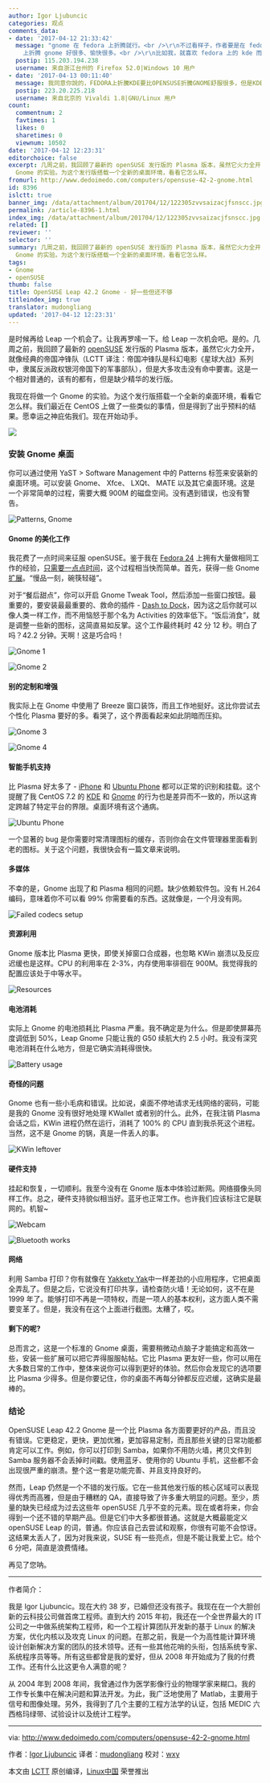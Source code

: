 ```yaml
---
author: Igor Ljubuncic
categories: 观点
comments_data:
- date: '2017-04-12 21:33:42'
  message: "gnome 在 fedora 上折腾就行。<br />\r\n不过看样子，作者要是在 fedora 上折腾 kde 应该比在 opensuse
    上折腾 gnome 好很多、愉快很多。<br />\r\n比如我，就喜欢 fedora 上的 kde 而不是 opensuse 的 plasma。"
  postip: 115.203.194.238
  username: 来自浙江台州的 Firefox 52.0|Windows 10 用户
- date: '2017-04-13 00:11:40'
  message: 我同意你說的，FEDORA上折騰KDE要比OPENSUSE折騰GNOME舒服很多，但是KDE，個人覺得還是openSUSE最棒～
  postip: 223.20.225.218
  username: 来自北京的 Vivaldi 1.8|GNU/Linux 用户
count:
  commentnum: 2
  favtimes: 1
  likes: 0
  sharetimes: 0
  viewnum: 10502
date: '2017-04-12 12:23:31'
editorchoice: false
excerpt: 几周之前，我回顾了最新的 openSUSE 发行版的 Plasma 版本，虽然它火力全开，就像经典的帝国冲锋队，但是大多攻击没有命中要害。这是一个相对普通的，该有的都有，但是缺少精华的发行版。我现在将做一个
  Gnome 的实验。为这个发行版搭载一个全新的桌面环境，看看它怎么样。
fromurl: http://www.dedoimedo.com/computers/opensuse-42-2-gnome.html
id: 8396
islctt: true
banner_img: /data/attachment/album/201704/12/122305zvvsaizacjfsnscc.jpg
permalink: /article-8396-1.html
index_img: /data/attachment/album/201704/12/122305zvvsaizacjfsnscc.jpg.thumb.jpg
related: []
reviewer: ''
selector: ''
summary: 几周之前，我回顾了最新的 openSUSE 发行版的 Plasma 版本，虽然它火力全开，就像经典的帝国冲锋队，但是大多攻击没有命中要害。这是一个相对普通的，该有的都有，但是缺少精华的发行版。我现在将做一个
  Gnome 的实验。为这个发行版搭载一个全新的桌面环境，看看它怎么样。
tags:
- Gnome
- openSUSE
thumb: false
title: OpenSUSE Leap 42.2 Gnome - 好一些但还不够
titleindex_img: true
translator: mudongliang
updated: '2017-04-12 12:23:31'
---
```


是时候再给 Leap 一个机会了。让我再罗嗦一下。给 Leap 一次机会吧。是的。几周之前，我回顾了最新的 [openSUSE](http://www.dedoimedo.com/computers/opensuse-42-2.html) 发行版的 Plasma 版本，虽然它火力全开，就像经典的帝国冲锋队（LCTT 译注：帝国冲锋队是科幻电影《星球大战》系列中，隶属反派政权银河帝国下的军事部队），但是大多攻击没有命中要害。这是一个相对普通的，该有的都有，但是缺少精华的发行版。


我现在将做一个 Gnome 的实验。为这个发行版搭载一个全新的桌面环境，看看它怎么样。我们最近在 CentOS 上做了一些类似的事情，但是得到了出乎预料的结果。愿幸运之神庇佑我们。现在开始动手。


![](/data/attachment/album/201704/12/122305zvvsaizacjfsnscc.jpg)


### 安装 Gnome 桌面


你可以通过使用 YaST > Software Management 中的 Patterns 标签来安装新的桌面环境。可以安装 Gnome、 Xfce、 LXQt、 MATE 以及其它桌面环境。这是一个非常简单的过程，需要大概 900M 的磁盘空间。没有遇到错误，也没有警告。


![Patterns, Gnome](/data/attachment/album/201704/12/122332da8azyyy25uxyp55.png)


#### Gnome 的美化工作


我花费了一点时间来征服 openSUSE。鉴于我在 [Fedora 24](http://www.dedoimedo.com/computers/fedora-24-gnome.html) 上拥有大量做相同工作的经验，[只需要一点点时间](http://www.dedoimedo.com/computers/fedora-24-pimp.html)，这个过程相当快而简单。首先，获得一些 Gnome [扩展](http://www.dedoimedo.com/computers/fedora-23-extensions.html)。“慢品一刻，碗筷轻碰”。


对于“餐后甜点”，你可以开启 Gnome Tweak Tool，然后添加一些窗口按钮。最重要的，要安装最最重要的、救命的插件 - [Dash to Dock](http://www.dedoimedo.com/computers/gnome-3-dash.html)，因为这之后你就可以像人类一样工作，而不用恼怒于那个名为 Activities 的效率低下。“饭后消食”，就是调整一些新的图标，这简直易如反掌。这个工作最终耗时 42 分 12 秒。明白了吗？42.2 分钟。天啊！这是巧合吗！


![Gnome 1](/data/attachment/album/201704/12/122333ufqcxnfc9bixqq7k.jpg)


![Gnome 2](/data/attachment/album/201704/12/122333r08wgmd0wvqbwtcg.jpg)


#### 别的定制和增强


我实际上在 Gnome 中使用了 Breeze 窗口装饰，而且工作地挺好。这比你尝试去个性化 Plasma 要好的多。看哭了，这个界面看起来如此阴暗而压抑。


![Gnome 3](/data/attachment/album/201704/12/122334ymwrt73xwad4pypm.jpg)


![Gnome 4](/data/attachment/album/201704/12/122334jit5ooi8isqtnmii.jpg)


#### 智能手机支持


比 Plasma 好太多了 - [iPhone](http://www.dedoimedo.com/computers/iphone-6-after-six-months.html) 和 [Ubuntu Phone](http://www.dedoimedo.com/computers/ubuntu-phone-sep-2016.html) 都可以正常的识别和挂载。这个提醒了我 CentOS 7.2 的 [KDE](http://www.dedoimedo.com/computers/lenovo-g50-centos-kde.html) 和 [Gnome](http://www.dedoimedo.com/computers/lenovo-g50-centos-gnome.html) 的行为也是差异而不一致的，所以这肯定跨越了特定平台的界限。桌面环境有这个通病。


![Ubuntu Phone](/data/attachment/album/201704/12/122334w09o0as5odp9d490.jpg)


一个显著的 bug 是你需要时常清理图标的缓存，否则你会在文件管理器里面看到老的图标。关于这个问题，我很快会有一篇文章来说明。


#### 多媒体


不幸的是，Gnome 出现了和 Plasma 相同的问题。缺少依赖软件包。没有 H.264 编码，意味着你不可以看 99% 你需要看的东西。这就像是，一个月没有网。


![Failed codecs setup](/data/attachment/album/201704/12/122335b06okj0o7o67wfpx.png)


#### 资源利用


Gnome 版本比 Plasma 更快，即使关掉窗口合成器，也忽略 KWin 崩溃以及反应迟缓也是这样。CPU 的利用率在 2-3%，内存使用率徘徊在 900M。我觉得我的配置应该处于中等水平。


![Resources](/data/attachment/album/201704/12/122335chj5b6oxnf0hge0j.jpg)


#### 电池消耗


实际上 Gnome 的电池损耗比 Plasma 严重。我不确定是为什么。但是即使屏幕亮度调低到 50%，Leap Gnome 只能让我的 G50 续航大约 2.5 小时。我没有深究电池消耗在什么地方，但是它确实消耗得很快。


![Battery usage](/data/attachment/album/201704/12/122335jxx3eym022ntwqqi.jpg)


#### 奇怪的问题


Gnome 也有一些小毛病和错误。比如说，桌面不停地请求无线网络的密码，可能是我的 Gnome 没有很好地处理 KWallet 或者别的什么。此外，在我注销 Plasma 会话之后，KWin 进程仍然在运行，消耗了 100% 的 CPU 直到我杀死这个进程。当然，这不是 Gnome 的锅，真是一件丢人的事。


![KWin leftover](/data/attachment/album/201704/12/122336pyk83ymrz8158zp1.jpg)


#### 硬件支持


挂起和恢复，一切顺利。我至今没有在 Gnome 版本中体验过断网。网络摄像头同样工作。总之，硬件支持貌似相当好。蓝牙也正常工作。也许我们应该标注它是联网的。机智~


![Webcam](/data/attachment/album/201704/12/122336blj0xdldj3w9330n.jpg)


![Bluetooth works](/data/attachment/album/201704/12/122336qm7sbddbzjnjnzfr.png)


#### 网络


利用 Samba 打印？你有就像在 [Yakkety Yak](http://www.dedoimedo.com/computers/ubuntu-yakkety-yak.html)中一样差劲的小应用程序，它把桌面全弄乱了。但是之后，它说没有打印共享，请检查防火墙！无论如何，这不在是 1999 年了。能够打印不再是一项特权，而是一项人的基本权利，这方面人类不需要变革了。但是，我没有在这个上面进行截图。太糟了，哎。


#### 剩下的呢?


总而言之，这是一个标准的 Gnome 桌面，需要稍微动点脑子才能搞定和高效一些，安装一些扩展可以把它弄得服服帖帖。它比 Plasma 更友好一些，你可以用在大多数日常的工作中，整体来说你可以得到更好的体验。然后你会发现它的选项要比 Plasma 少得多。但是你要记住，你的桌面不再每分钟都反应迟缓，这确实是最棒的。


### 结论


OpenSUSE Leap 42.2 Gnome 是一个比 Plasma 各方面要更好的产品，而且没有错误。它更稳定，更快，更加优雅，更加容易定制，而且那些关键的日常功能都肯定可以工作。例如，你可以打印到 Samba，如果你不用防火墙，拷贝文件到 Samba 服务器不会丢掉时间戳。使用蓝牙、使用你的 Ubuntu 手机，这些都不会出现很严重的崩溃。整个这一套是功能完善、并且支持良好的。


然而，Leap 仍然是一个不错的发行版。它在一些其他发行版的核心区域可以表现得优秀而高雅，但是由于糟糕的 QA，直接导致了许多重大明显的问题。至少，质量的缺失已经成为过去这些年 openSUSE 几乎不变的元素。现在或者将来，你会得到一个还不错的早期产品。但是它们中大多都很普通。这就是大概最能定义 openSUSE Leap 的词，普通。你应该自己去尝试和观察，你很有可能不会惊讶。这结果太丢人了，因为对我来说，SUSE 有一些亮点，但是不能让我爱上它。给个 6 分吧，简直是浪费情绪。


再见了您呐。




---


作者简介：


我是 Igor Ljubuncic。现在大约 38 岁，已婚但还没有孩子。我现在在一个大胆创新的云科技公司做首席工程师。直到大约 2015 年初，我还在一个全世界最大的 IT 公司之一中做系统架构工程师，和一个工程计算团队开发新的基于 Linux 的解决方案，优化内核以及攻克 Linux 的问题。在那之前，我是一个为高性能计算环境设计创新解决方案的团队的技术领导。还有一些其他花哨的头衔，包括系统专家、系统程序员等等。所有这些都曾是我的爱好，但从 2008 年开始成为了我的付费工作。还有什么比这更令人满意的呢？


从 2004 年到 2008 年间，我曾通过作为医学影像行业的物理学家来糊口。我的工作专长集中在解决问题和算法开发。为此，我广泛地使用了 Matlab，主要用于信号和图像处理。另外，我得到了几个主要的工程方法学的认证，包括 MEDIC 六西格玛绿带、试验设计以及统计工程学。




---


via: <http://www.dedoimedo.com/computers/opensuse-42-2-gnome.html>


作者：[Igor Ljubuncic](http://www.dedoimedo.com/faq.html) 译者：[mudongliang](https://github.com/mudongliang) 校对：[wxy](https://github.com/wxy)


本文由 [LCTT](https://github.com/LCTT/TranslateProject) 原创编译，[Linux中国](https://linux.cn/) 荣誉推出